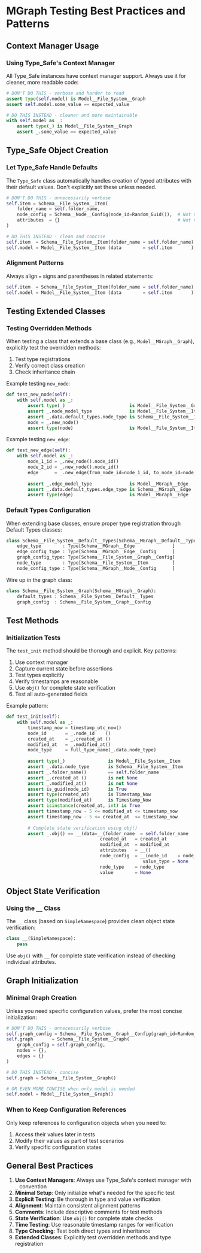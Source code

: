 # MGraph Testing Best Practices and Patterns

## Context Manager Usage

### Using Type_Safe's Context Manager

All Type_Safe instances have context manager support. Always use it for cleaner, more readable code:

```python
# DON'T DO THIS - verbose and harder to read
assert type(self.model) is Model__File_System__Graph
assert self.model.some_value == expected_value

# DO THIS INSTEAD - cleaner and more maintainable
with self.model as _:
    assert type(_) is Model__File_System__Graph
    assert _.some_value == expected_value
```

## Type_Safe Object Creation

### Let Type_Safe Handle Defaults

The `Type_Safe` class automatically handles creation of typed attributes with their default values. Don't explicitly set these unless needed.

```python
# DON'T DO THIS - unnecessarily verbose
self.item = Schema__File_System__Item(
    folder_name = self.folder_name,
    node_config = Schema__Node__Config(node_id=Random_Guid()),  # Not needed
    attributes  = {}                                            # Not needed
)

# DO THIS INSTEAD - clean and concise
self.item  = Schema__File_System__Item(folder_name = self.folder_name)
self.model = Model__File_System__Item (data        = self.item       )
```

### Alignment Patterns

Always align `=` signs and parentheses in related statements:

```python
self.item  = Schema__File_System__Item(folder_name = self.folder_name)
self.model = Model__File_System__Item (data        = self.item       )
```

## Testing Extended Classes

### Testing Overridden Methods

When testing a class that extends a base class (e.g., `Model__MGraph__Graph`), explicitly test the overridden methods:

1. Test type registrations
2. Verify correct class creation
3. Check inheritance chain

Example testing `new_node`:
```python
def test_new_node(self):
    with self.model as _:
        assert type(_)                        is Model__File_System__Graph
        assert _.node_model_type              is Model__File_System__Item
        assert _.data.default_types.node_type is Schema__File_System__Item
        node = _.new_node()
        assert type(node)                     is Model__File_System__Item
```

Example testing `new_edge`:
```python
def test_new_edge(self):
    with self.model as _:
        node_1_id = _.new_node().node_id()
        node_2_id = _.new_node().node_id()
        edge      = _.new_edge(from_node_id=node_1_id, to_node_id=node_2_id)
        
        assert _.edge_model_type              is Model__MGraph__Edge
        assert _.data.default_types.edge_type is Schema__MGraph__Edge                        
        assert type(edge)                     is Model__MGraph__Edge
```

### Default Types Configuration

When extending base classes, ensure proper type registration through Default Types classes:

```python
class Schema__File_System__Default__Types(Schema__MGraph__Default__Types):
    edge_type        : Type[Schema__MGraph__Edge              ]
    edge_config_type : Type[Schema__MGraph__Edge__Config      ]
    graph_config_type: Type[Schema__File_System__Graph__Config]
    node_type        : Type[Schema__File_System__Item         ]
    node_config_type : Type[Schema__MGraph__Node__Config      ]
```

Wire up in the graph class:
```python
class Schema__File_System__Graph(Schema__MGraph__Graph):
    default_types : Schema__File_System__Default__Types
    graph_config  : Schema__File_System__Graph__Config
```

## Test Methods

### Initialization Tests

The `test_init` method should be thorough and explicit. Key patterns:

1. Use context manager
2. Capture current state before assertions
3. Test types explicitly
4. Verify timestamps are reasonable
5. Use `obj()` for complete state verification
6. Test all auto-generated fields

Example pattern:
```python
def test_init(self):                                                              # Tests basic initialization
    with self.model as _:
        timestamp_now = timestamp_utc_now()
        node_id       = _.node_id    ()
        created_at    = _.created_at ()
        modified_at   = _.modified_at()
        node_type     = full_type_name(_.data.node_type)
        
        assert type(_)                is Model__File_System__Item
        assert _.data.node_type       is Schema__File_System__Item
        assert _.folder_name()        == self.folder_name
        assert _.created_at ()        is not None
        assert _.modified_at()        is not None
        assert is_guid(node_id)       is True
        assert type(created_at)       is Timestamp_Now
        assert type(modified_at)      is Timestamp_Now
        assert isinstance(created_at, int) is True
        assert timestamp_now - 5 <= modified_at <= timestamp_now
        assert timestamp_now - 5 <= created_at  <= timestamp_now
        
        # Complete state verification using obj()
        assert _.obj() == __(data=__(folder_name  = self.folder_name       ,
                                   created_at   = created_at              ,
                                   modified_at  = modified_at             ,
                                   attributes   = __()                    ,
                                   node_config  = __(node_id    = node_id,
                                                   value_type = None    ),
                                   node_type    = node_type              ,
                                   value        = None                   ))
```

## Object State Verification

### Using the `__` Class

The `__` class (based on `SimpleNamespace`) provides clean object state verification:

```python
class __(SimpleNamespace):
    pass
```

Use `obj()` with `__` for complete state verification instead of checking individual attributes.

## Graph Initialization

### Minimal Graph Creation

Unless you need specific configuration values, prefer the most concise initialization:

```python
# DON'T DO THIS - unnecessarily verbose
self.graph_config = Schema__File_System__Graph__Config(graph_id=Random_Guid())
self.graph       = Schema__File_System__Graph(
    graph_config = self.graph_config,
    nodes = {},
    edges = {}
)

# DO THIS INSTEAD - concise
self.graph = Schema__File_System__Graph()

# OR EVEN MORE CONCISE when only model is needed
self.model = Model__File_System__Graph()
```

### When to Keep Configuration References

Only keep references to configuration objects when you need to:
1. Access their values later in tests
2. Modify their values as part of test scenarios
3. Verify specific configuration states

## General Best Practices

1. **Use Context Managers**: Always use Type_Safe's context manager with `_` convention
2. **Minimal Setup**: Only initialize what's needed for the specific test
3. **Explicit Testing**: Be thorough in type and value verification
4. **Alignment**: Maintain consistent alignment patterns
5. **Comments**: Include descriptive comments for test methods
6. **State Verification**: Use `obj()` for complete state checks
7. **Time Testing**: Use reasonable timestamp ranges for verification
8. **Type Checking**: Test both direct types and inheritance
9. **Extended Classes**: Explicitly test overridden methods and type registration